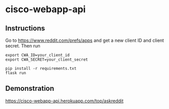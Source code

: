# cisco-webapp-api

## Instructions

Go to https://www.reddit.com/prefs/apps and get a new client ID and client secret. Then run

```
export CWA_ID=your_client_id
export CWA_SECRET=your_client_secret

pip install -r requirements.txt
flask run
```

## Demonstration

https://cisco-webapp-api.herokuapp.com/top/askreddit
